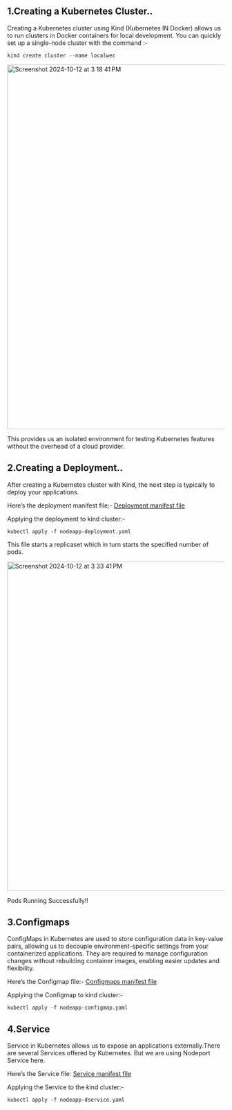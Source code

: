 
## 1.Creating a Kubernetes Cluster..
Creating a Kubernetes cluster using Kind (Kubernetes IN Docker) allows us to run clusters in Docker containers for local development. You can quickly set up a single-node cluster with the command :-
```
kind create cluster --name localwec
```
<img width="842" alt="Screenshot 2024-10-12 at 3 18 41 PM" src="https://github.com/user-attachments/assets/c1c327c6-326f-4dde-b2b1-d14d4b024fc6">



 This provides us  an isolated environment for testing Kubernetes features without the overhead of a cloud provider.

 ## 2.Creating a Deployment..
After  creating a Kubernetes cluster with Kind, the next step is typically to deploy your applications. 

Here’s the deployment manifest file:- [Deployment manifest file](https://github.com/Siddanth-S/wecgtest-new/blob/main/nodeapp-deployment.yml)

Applying the deployment to kind cluster:-
```
kubectl apply -f nodeapp-deployment.yaml

```
This file starts a replicaset which in turn starts the specified number of pods.

<img width="761" alt="Screenshot 2024-10-12 at 3 33 41 PM" src="https://github.com/user-attachments/assets/c25ec8d5-118d-4308-b0eb-56799e188306">


Pods Running Successfully!!

## 3.Configmaps
ConfigMaps in Kubernetes are used to store configuration data in key-value pairs, allowing us to decouple environment-specific settings from your containerized applications. They are required to manage configuration changes without rebuilding container images, enabling easier updates and flexibility.

Here’s the Configmap file:- [Configmaps manifest file](https://github.com/Siddanth-S/wecgtest-new/blob/main/nodeapp-configmap.yml)

Applying the Configmap to kind cluster:-
```
kubectl apply -f nodeapp-configmap.yaml

```

## 4.Service 
Service in Kubernetes allows us to expose an applications externally.There are several Services offered by Kubernetes. But we are using Nodeport Service here.

Here’s the Service file: [Service manifest file](https://github.com/Siddanth-S/wecgtest-new/edit/main/nodeapp-service.yml)

Applying the Service to the kind cluster:-

```
kubectl apply -f nodeapp-dservice.yaml

```



